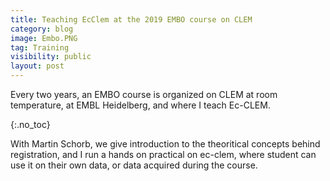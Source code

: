```yaml
---
title: Teaching EcClem at the 2019 EMBO course on CLEM 
category: blog
image: Embo.PNG
tag: Training
visibility: public
layout: post
---
```

Every two years, an EMBO course is organized on CLEM at room temperature, at EMBL Heidelberg, and where I teach Ec-CLEM. 

{:.no_toc}

With Martin Schorb, we give introduction to the theoritical concepts behind registration, and I run a hands on practical on ec-clem, where student can use it on their own data, or data acquired during the course. 
